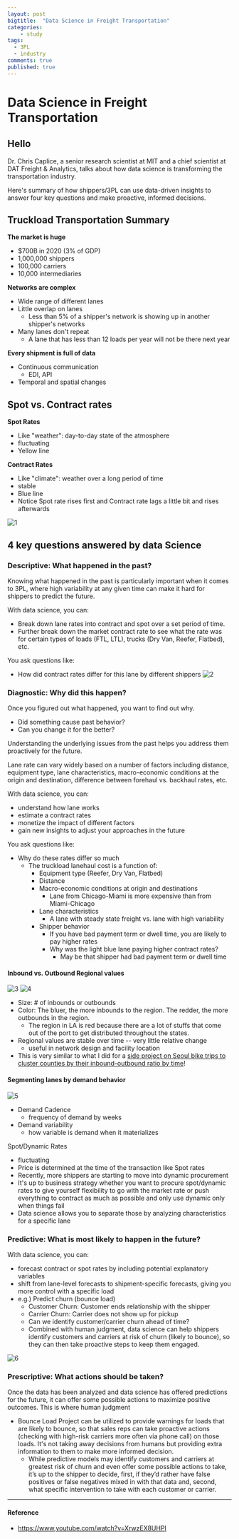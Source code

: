 ```yaml
---
layout: post
bigtitle:  "Data Science in Freight Transportation"
categories:
    - study
tags:
  - 3PL
  - industry
comments: true
published: true
---
```


# Data Science in Freight Transportation

## Hello

Dr. Chris Caplice, a senior research scientist at MIT and a chief scientist at DAT Freight & Analytics, talks about how data science is transforming the transportation industry.

Here's summary of how shippers/3PL can use data-driven insights to answer four key questions and make proactive, informed decisions.


## Truckload Transportation Summary

**The market is huge**
- $700B in 2020 (3% of GDP)
- 1,000,000 shippers
- 100,000 carriers
- 10,000 intermediaries

**Networks are complex**
- Wide range of different lanes
- Little overlap on lanes
  - Less than 5% of a shipper's network is showing up in another shipper's networks
- Many lanes don't repeat
  - A lane that has less than 12 loads per year will not be there next year

**Every shipment is full of data**
- Continuous communication
  - EDI, API
- Temporal and spatial changes


## Spot vs. Contract rates

**Spot Rates**
- Like "weather": day-to-day state of the atmosphere
- fluctuating
- Yellow line

**Contract Rates**
- Like "climate": weather over a long period of time
- stable
- Blue line
- Notice Spot rate rises first and Contract rate lags a little bit and rises afterwards

![1](/assets/img/Study/Data-Science-3PL/1.png)

## 4 key questions answered by data Science

### Descriptive: What happened in the past?

Knowing what happened in the past is particularly important when it comes to 3PL, where high variability at any given time can make it hard for shippers to predict the future.

With data science, you can:
- Break down lane rates into contract and spot over a set period of time.
- Further break down the market contract rate to see what the rate was for certain types of loads (FTL, LTL), trucks (Dry Van, Reefer, Flatbed), etc.

You ask questions like:
- How did contract rates differ for this lane by different shippers
![2](/assets/img/Study/Data-Science-3PL/2.png)

### Diagnostic: Why did this happen?

Once you figured out what happened, you want to find out why.
- Did something cause past behavior?
- Can you change it for the better?

Understanding the underlying issues from the past helps you address them proactively for the future.

Lane rate can vary widely based on a number of factors including distance, equipment type, lane characteristics, macro-economic conditions at the origin and destination, difference between forehaul vs. backhaul rates, etc.

With data science, you can:

- understand how lane works
- estimate a contract rates
- monetize the impact of different factors
- gain new insights to adjust your approaches in the future

You ask questions like:

- Why do these rates differ so much
  - The truckload lanehaul cost is a function of:
    - Equipment type (Reefer, Dry Van, Flatbed)
    - Distance
    - Macro-economic conditions at origin and destinations
      - Lane from Chicago-Miami is more expensive than from Miami-Chicago
    - Lane characteristics
      - A lane with steady state freight vs. lane with high variability
    - Shipper behavior
      - If you have bad payment term or dwell time, you are likely to pay higher rates
      - Why was the light blue lane paying higher contract rates?
        - May be that shipper had bad payment term or dwell time

#### Inbound vs. Outbound Regional values

![3](/assets/img/Study/Data-Science-3PL/3.png)
![4](/assets/img/Study/Data-Science-3PL/4.png)

- Size: # of inbounds or outbounds
- Color: The bluer, the more inbounds to the region. The redder, the more outbounds in the region.
  - The region in LA is red because there are a lot of stuffs that come out of the port to get distributed throughout the states.
- Regional values are stable over time -- very little relative change
  - useful in network design and facility location
- This is very similar to what I did for a [side project on Seoul bike trips to cluster counties by their inbound-outbound ratio by time](https://jiehwan94.github.io/project/side-projects/2021-10-10-Seoul-Bike-Trips-EDA/)!

#### Segmenting lanes by demand behavior
![5](/assets/img/Study/Data-Science-3PL/5.png)

- Demand Cadence
  - frequency of demand by weeks
- Demand variability
  - how variable is demand when it materializes

Spot/Dynamic Rates
- fluctuating
- Price is determined at the time of the transaction like Spot rates
- Recently, more shippers are starting to move into dynamic procurement
- It's up to business strategy whether you want to procure spot/dynamic rates to give yourself flexibility to go with the market rate or push everything to contract as much as possible and only use dynamic only when things fail
- Data science allows you to separate those by analyzing characteristics for a specific lane



### Predictive: What is most likely to happen in the future?

With data science, you can:

- forecast contract or spot rates by including potential explanatory variables
- shift from lane-level forecasts to shipment-specific forecasts, giving you more control with a specific load
- e.g.) Predict churn (bounce load)
  - Customer Churn: Customer ends relationship with the shipper
  - Carrier Churn: Carrier does not show up for pickup
  - Can we identify customer/carrier churn ahead of time?
  - Combined with human judgment, data science can help shippers identify customers and carriers at risk of churn (likely to bounce), so they can then take proactive steps to keep them engaged.

![6](/assets/img/Study/Data-Science-3PL/6.png)

####

### Prescriptive: What actions should be taken?

Once the data has been analyzed and data science has offered predictions for the future, it can offer some possible actions to maximize positive outcomes. This is where human judgment

- Bounce Load Project can be utilized to provide warnings for loads that are likely to bounce, so that sales reps can take proactive actions (checking with high-risk carriers more often via phone call) on those loads. It's not taking away decisions from humans but providing extra information to them to make more informed decision.
  - While predictive models may identify customers and carriers at greatest risk of churn and even offer some possible actions to take, it’s up to the shipper to decide, first, if they’d rather have false positives or false negatives mixed in with that data and, second, what specific intervention to take with each customer or carrier.


---


#### Reference
- https://www.youtube.com/watch?v=XrwzEX8UHPI
